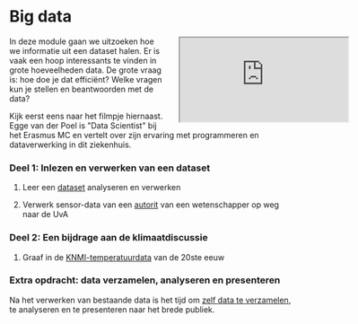 # Big data

<div style="width: 40%; float:right; margin-left: 2em;">
<div class="embed"><div class="embed-responsive embed-responsive-16by9"><iframe class="embed-responsive-item" src="https://player.vimeo.com/video/235029301"></iframe></div></div>
</div>

In deze module gaan we uitzoeken hoe we informatie uit een dataset halen. Er is vaak een hoop interessants te vinden in grote hoeveelheden data. De grote vraag is: hoe doe je dat efficiënt? Welke vragen kun je stellen en beantwoorden met de data?

Kijk eerst eens naar het filmpje hiernaast. Egge van der Poel is "Data Scientist" bij het Erasmus MC en vertelt over zijn ervaring met programmeren en dataverwerking in dit ziekenhuis.

### Deel 1: Inlezen en verwerken van een dataset

1. Leer een [dataset](/python/files) analyseren en verwerken

2. Verwerk sensor-data van een  [autorit](/big-data/dataverwerken) van een wetenschapper op weg naar de UvA

### Deel 2: Een bijdrage aan de klimaatdiscussie

1. Graaf in de [KNMI-temperatuurdata](/big-data/klimaatdiscussie) van de 20ste eeuw

### Extra opdracht: data verzamelen, analyseren en presenteren

Na het verwerken van bestaande data is het tijd om [zelf data te  verzamelen](/big-data/extra), te analyseren en te presenteren naar het brede publiek.
